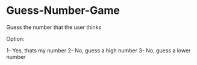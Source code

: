 # Guess-Number-Game

Guess the number that the user thinks

Option:

1- Yes, thats my number
2- No, guess a high number
3- No, guess a lower number
